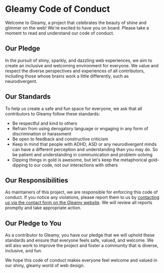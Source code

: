 # Gleamy Code of Conduct

Welcome to Gleamy, a project that celebrates the beauty of shine and glimmer on the web! We're excited to have you on board. Please take a moment to read and understand our code of conduct.

## Our Pledge

In the pursuit of shiny, sparkly, and dazzling web experiences, we aim to create an inclusive and welcoming environment for everyone. We value and respect the diverse perspectives and experiences of all contributors, including those whose brains work a little differently, such as neurodivergent.

## Our Standards

To help us create a safe and fun space for everyone, we ask that all contributors to Gleamy follow these standards:

- Be respectful and kind to others
- Refrain from using derogatory language or engaging in any form of discrimination or harassment
- Be open to feedback and constructive criticism
- Keep in mind that people with ADHD, ASD or any neurodivergent minds can have a different perception and understanding than you may do. So be patient and understanding in communication and problem-solving
- Dipping things in gold is awesome, but let's keep the metaphorical gold-dipping to our code, not our interactions with others

## Our Responsibilities

As maintainers of this project, we are responsible for enforcing this code of conduct. If you notice any violations, please report them to us by [contacting us via the contact form on the Gleamy website](https//www.gleamy.dev). We will review all reports promptly and take appropriate action.

## Our Pledge to You

As a contributor to Gleamy, you have our pledge that we will uphold these standards and ensure that everyone feels safe, valued, and welcome. We will also work to improve the project and foster a community that is diverse, inclusive, and fun.

We hope this code of conduct makes everyone feel welcome and valued in our shiny, gleamy world of web design.
